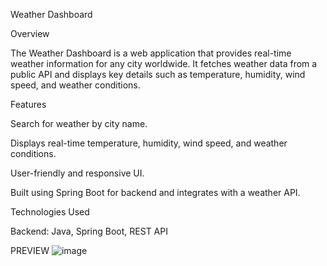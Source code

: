 Weather Dashboard

Overview

The Weather Dashboard is a web application that provides real-time weather information for any city worldwide. It fetches weather data from a public API and displays key details such as temperature, humidity, wind speed, and weather conditions.

Features

Search for weather by city name.

Displays real-time temperature, humidity, wind speed, and weather conditions.

User-friendly and responsive UI.

Built using Spring Boot for backend and integrates with a weather API.

Technologies Used

Backend: Java, Spring Boot, REST API


PREVIEW
![image](https://github.com/user-attachments/assets/c4495870-50de-4c33-b4e0-09f57ac6c644)
